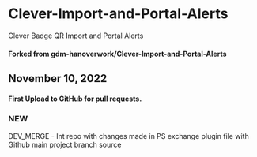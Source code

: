 # Clever-Import-and-Portal-Alerts
Clever Badge QR Import and Portal Alerts
#### Forked from gdm-hanoverwork/Clever-Import-and-Portal-Alerts
## November 10, 2022
#### First Upload to GitHub for pull requests.
### NEW
DEV_MERGE - Int repo with changes made in PS exchange plugin file with Github main project branch source


